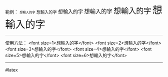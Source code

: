 範例：
<font size=1>想輸入的字</font>
<font size=2>想輸入的字</font>
<font size=3>想輸入的字</font>
<font size=4>想輸入的字</font>
<font size=5>想輸入的字</font>
<font size=6>想輸入的字</font>
- - - 
使用方法：
\<font size=1\>想輸入的字\<\/font\>
\<font size=2\>想輸入的字\<\/font\>
\<font size=3\>想輸入的字\<\/font\>
\<font size=4\>想輸入的字\<\/font\>
\<font size=5\>想輸入的字\<\/font\>
\<font size=6\>想輸入的字\<\/font\>
- - -
#latex